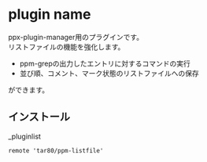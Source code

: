 # plugin name

ppx-plugin-manager用のプラグインです。  
リストファイルの機能を強化します。  

- ppm-grepの出力したエントリに対するコマンドの実行  
- 並び順、コメント、マーク状態のリストファイルへの保存  

ができます。


## インストール

\_pluginlist

```text
remote 'tar80/ppm-listfile'
```

